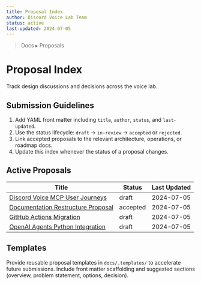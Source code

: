 ```yaml
---
title: Proposal Index
author: Discord Voice Lab Team
status: active
last-updated: 2024-07-05
---
```


<!-- markdownlint-disable-next-line MD041 -->
> Docs ▸ Proposals

# Proposal Index

Track design discussions and decisions across the voice lab.

## Submission Guidelines

1. Add YAML front matter including `title`, `author`, `status`, and `last-updated`.
2. Use the status lifecycle: `draft` → `in-review` → `accepted` or `rejected`.
3. Link accepted proposals to the relevant architecture, operations, or roadmap docs.
4. Update this index whenever the status of a proposal changes.

## Active Proposals

| Title | Status | Last Updated |
| --- | --- | --- |
| [Discord Voice MCP User Journeys](discord-voice-mcp-user-journeys.md) | draft | 2024-07-05 |
| [Documentation Restructure Proposal](documentation-restructure.md) | accepted | 2024-07-05 |
| [GitHub Actions Migration](github-actions-migration.md) | draft | 2024-07-05 |
| [OpenAI Agents Python Integration](openai-agents-python-integration.md) | draft | 2024-07-05 |

## Templates

Provide reusable proposal templates in `docs/.templates/` to accelerate future submissions. Include
front matter scaffolding and suggested sections (overview, problem statement, options, decision).
